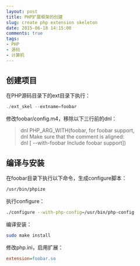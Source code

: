 ```yaml
---
layout: post
title: PHP扩展框架的创建
slug: create php extension skeleton
date: 2015-06-18 14:15:00
comments: true
tags:
- PHP
- 源码
- 计算机
---
```


## 创建项目

在PHP源码目录下的ext目录下执行：

```c
./ext_skel --extname=foobar
```

修改foobar/config.m4，移除以下三行前的dnl：

>dnl PHP_ARG_WITH(foobar, for foobar support,  
>dnl Make sure that the comment is aligned:  
>dnl [  --with-foobar             Include foobar support])

## 编译与安装

在foobar目录下执行以下命令，生成configure脚本：

```bash
/usr/bin/phpize
```

执行configure：

```bash
./configure --with-php-config=/usr/bin/php-config
```

编译安装：

```bash
sudo make install
```

修改php.ini，启用扩展：

```ini
extension=foobar.so
```
